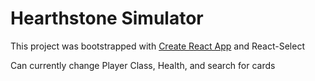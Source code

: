 # Hearthstone Simulator

This project was bootstrapped with [Create React App](https://github.com/facebook/create-react-app) and React-Select

Can currently change Player Class, Health, and search for cards